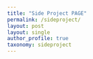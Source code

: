 ```yaml
---
title: "Side Project PAGE"
permalink: /sideproject/
layout: post
layout: single
author_profile: true
taxonomy: sideproject
---
```


